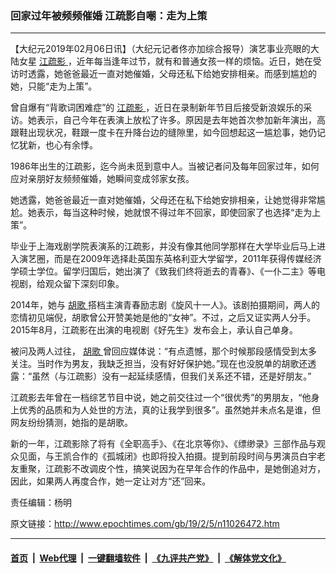 ### 回家过年被频频催婚 江疏影自嘲：走为上策
------------------------

<p>
 【大纪元2019年02月06日讯】（大纪元记者佟亦加综合报导）演艺事业亮眼的大陆女星
 <a href="http://www.epochtimes.com/gb/tag/%E6%B1%9F%E7%96%8F%E5%BD%B1.html">
  江疏影
 </a>
 ，近年每当逢年过节，就有和普通女孩一样的烦恼。近日，她在受访时透露，她爸爸最近一直对她催婚，父母还私下给她安排相亲。而感到尴尬的她，只能“走为上策”。
</p>
<p>
 曾自爆有“背歌词困难症”的
 <a href="http://www.epochtimes.com/gb/tag/%E6%B1%9F%E7%96%8F%E5%BD%B1.html">
  江疏影
 </a>
 ，近日在录制新年节目后接受新浪娱乐的采访。她表示，自己今年在表演上放松了许多。原因是去年她首次参加新年演出，高跟鞋出现状况，鞋跟一度卡在升降台边的缝隙里，如今回想起这一尴尬事，她仍记忆犹新，也心有余悸。
</p>
<p>
 1986年出生的江疏影，迄今尚未觅到意中人。当被记者问及每年回家过年，如何应对亲朋好友频频催婚，她瞬间变成邻家女孩。
</p>
<p>
 她透露，她爸爸最近一直对她催婚，父母还在私下给她安排相亲，让她觉得非常尴尬。她表示，每当这种时候，她就恨不得过年不回家，即使回家了也选择“走为上策”。
</p>
<p>
 毕业于上海戏剧学院表演系的江疏影，并没有像其他同学那样在大学毕业后马上进入演艺圈，而是在2009年选择赴英国东英格利亚大学留学，2011年获得传媒经济学硕士学位。留学归国后，她出演了《致我们终将逝去的青春》、《一仆二主》等电视剧，给观众留下深刻印象。
</p>
<p>
 2014年，她与
 <a href="http://www.epochtimes.com/gb/tag/%E8%83%A1%E6%AD%8C.html">
  胡歌
 </a>
 搭档主演青春励志剧《旋风十一人》。该剧拍摄期间，两人的恋情初见端倪，胡歌曾公开赞美她是他的“女神”。不过，之后又证实两人分手。2015年8月，江疏影在出演的电视剧《好先生》发布会上，承认自己单身。
</p>
<p>
 被问及两人过往，
 <a href="http://www.epochtimes.com/gb/tag/%E8%83%A1%E6%AD%8C.html">
  胡歌
 </a>
 曾回应媒体说：“有点遗憾，那个时候那段感情受到太多关注。当时作为男友，我缺乏担当，没有好好保护她。”现在也没脱单的胡歌还透露：“虽然（与江疏影）没有一起延续感情，但我们关系还不错，还是好朋友。”
</p>
<p>
 江疏影去年曾在一档综艺节目中说，她之前交往过一个“很优秀”的男朋友，“他身上优秀的品质和为人处世的方法，真的让我学到很多”。虽然她并未点名是谁，但网友纷纷猜测，她指的是胡歌。
</p>
<p>
 新的一年，江疏影除了将有《全职高手》、《在北京等你》、《缥缈录》三部作品与观众见面，与王凯合作的《孤城闭》也即将投入拍摄。提到前段时间与男演员白宇老友重聚，江疏影不改调皮个性，搞笑说因为在早年合作的作品中，是她倒追对方，因此，如果两人再度合作，她一定让对方“还”回来。
</p>
<p>
 责任编辑：杨明
</p>

原文链接：http://www.epochtimes.com/gb/19/2/5/n11026472.htm


------------------------
#### [首页](https://github.com/gfw-breaker/banned-news/blob/master/README.md) &nbsp;|&nbsp; [Web代理](https://github.com/labour-camp/helloworld) &nbsp;|&nbsp; [一键翻墙软件](https://github.com/gfw-breaker/nogfw/blob/master/README.md) &nbsp;|&nbsp; [《九评共产党》](https://github.com/gfw-breaker/9ping.md/blob/master/README.md#九评之一评共产党是什么) &nbsp;|&nbsp; [《解体党文化》](https://github.com/gfw-breaker/jtdwh.md/blob/master/README.md#绪论)

